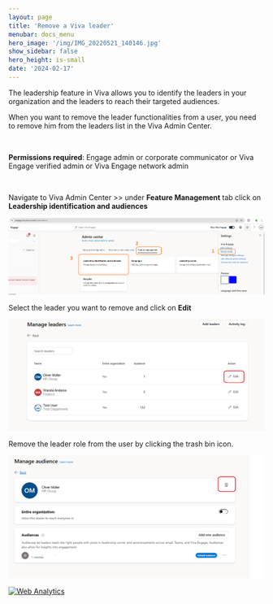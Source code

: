 ```yaml
---
layout: page
title: 'Remove a Viva leader'
menubar: docs_menu
hero_image: '/img/IMG_20220521_140146.jpg'
show_sidebar: false
hero_height: is-small
date: '2024-02-17'
---
```


The leadership feature in Viva allows you to identify the leaders in your organization and the leaders to reach their targeted audiences.

When you want to remove the leader functionalities from a user, you need to remove him from the leaders list in the Viva Admin Center.

<br/>

**Permissions required**: Engage admin or corporate communicator or Viva Engage verified admin or Viva Engage network admin 

<br/>

Navigate to Viva Admin Center >> under **Feature Management** tab click on **Leadership identification and audiences**

<img src="/articles/images/removeleader.png" >


Select the leader you want to remove and click on **Edit**

<img src="/articles/images/removeleader2.png">


Remove the leader role from the user by clicking the trash bin icon.

<img src="/articles/images/removeleader3.png" >





<!-- Default Statcounter code for Viva Remove leader
https://powershellscripts.github.io/articles/en/Viva/removeleader
-->
<script type="text/javascript">
var sc_project=12957426; 
var sc_invisible=1; 
var sc_security="00f404a3";
var sc_client_storage="disabled"; 
</script>
<script type="text/javascript"
src="https://www.statcounter.com/counter/counter.js"
async></script>
<noscript><div class="statcounter"><a title="Web Analytics"
href="https://statcounter.com/" target="_blank"><img
class="statcounter"
src="https://c.statcounter.com/12957426/0/00f404a3/1/"
alt="Web Analytics"
referrerPolicy="no-referrer-when-downgrade"></a></div></noscript>
<!-- End of Statcounter Code -->
